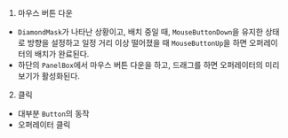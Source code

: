 1. 마우스 버튼 다운
- `DiamondMask`가 나타난 상황이고, 배치 중일 때, `MouseButtonDown`을 유지한 상태로 방향을 설정하고 일정 거리 이상 떨어졌을 때 `MouseButtonUp`을 하면 오퍼레이터의 배치가 완료된다.
- 하단의 `PanelBox`에서 마우스 버튼 다운을 하고, 드래그를 하면 오퍼레이터의 미리보기가 활성화된다.


2. 클릭
- 대부분 `Button`의 동작
- 오퍼레이터 클릭
